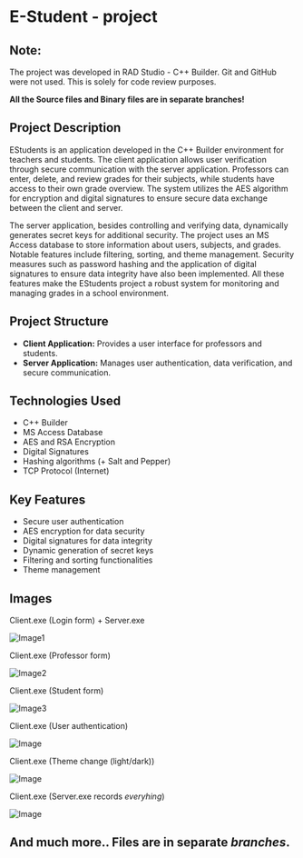 # E-Student - project

## Note:
The project was developed in RAD Studio - C++ Builder. Git and GitHub were not used. This is solely for code review purposes.

**All the Source files and Binary files are in separate branches!**

## Project Description

EStudents is an application developed in the C++ Builder environment for teachers and students. The client application allows user verification through secure communication with the server application. Professors can enter, delete, and review grades for their subjects, while students have access to their own grade overview. The system utilizes the AES algorithm for encryption and digital signatures to ensure secure data exchange between the client and server.

The server application, besides controlling and verifying data, dynamically generates secret keys for additional security. The project uses an MS Access database to store information about users, subjects, and grades. Notable features include filtering, sorting, and theme management. Security measures such as password hashing and the application of digital signatures to ensure data integrity have also been implemented. All these features make the EStudents project a robust system for monitoring and managing grades in a school environment.

## Project Structure

- **Client Application:** Provides a user interface for professors and students.
- **Server Application:** Manages user authentication, data verification, and secure communication.

## Technologies Used

- C++ Builder
- MS Access Database
- AES and RSA Encryption
- Digital Signatures
- Hashing algorithms (+ Salt and Pepper)
- TCP Protocol (Internet)

## Key Features

- Secure user authentication
- AES encryption for data security
- Digital signatures for data integrity
- Dynamic generation of secret keys
- Filtering and sorting functionalities
- Theme management

## Images

Client.exe (Login form) + Server.exe

![Image1](https://github.com/AnteDev00/EStudent-Projekt/assets/151842550/1c7345b3-a1fc-4fcb-8043-3d16a08f2046)

Client.exe (Professor form)

![Image2](https://github.com/AnteDev00/EStudent-Projekt/assets/151842550/dc4c0e8b-fe57-4b64-ad86-e295711785df)

Client.exe (Student form)

![Image3](https://github.com/AnteDev00/EStudent-Projekt/assets/151842550/4bbdfb79-c6d4-48f9-817d-6baeb1b0ce52)

Client.exe (User authentication)

![Image](https://github.com/AnteDev00/EStudent-Projekt/assets/151842550/bfd82a67-ab26-4a32-94ca-53d8aba58b08)

Client.exe (Theme change (light/dark))

![Image](https://github.com/AnteDev00/EStudent-Projekt/assets/151842550/ffaa48aa-ee31-4ddb-b758-27da8080e180)

Client.exe (Server.exe records *everyhing*)

![Image](https://github.com/AnteDev00/EStudent-Projekt/assets/151842550/a74dfc76-68ab-468a-9e0d-f753d8b3fc6f)

## And much more.. Files are in separate _branches_.
